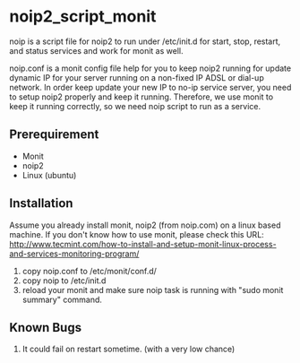 # noip2_script_monit

noip is a script file for noip2 to run under /etc/init.d for start, stop, restart, and status services and work for monit as well.

noip.conf is a monit config file  help for you to keep noip2 running for update dynamic IP for your server running on a non-fixed IP ADSL or dial-up network. In order keep update your new IP to no-ip service server, you need to setup noip2 properly and keep it running. Therefore, we use monit to keep it running correctly, so we need noip script to run as a service.

## Prerequirement
* Monit
* noip2
* Linux (ubuntu)

## Installation
Assume you already install monit, noip2 (from noip.com) on a linux based machine.
If you don't know how to use monit, please check this URL: http://www.tecmint.com/how-to-install-and-setup-monit-linux-process-and-services-monitoring-program/

1. copy noip.conf to /etc/monit/conf.d/
2. copy noip to /etc/init.d
3. reload your monit and make sure noip task is running with "sudo monit summary" command.

## Known Bugs 
1. It could fail on restart sometime. (with a very low chance)

